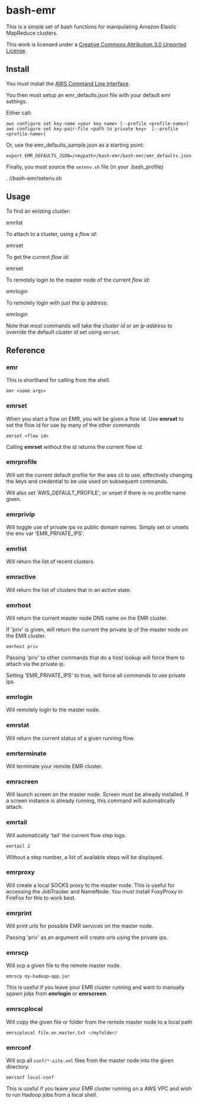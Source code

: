 bash-emr
========

This is a simple set of bash functions for manipulating
Amazon Elastic MapReduce clusters.

This work is licensed under a
[Creative Commons Attribution 3.0 Unported License](http://creativecommons.org/licenses/by/3.0/).

Install
-----

You must install the [AWS Command Line Interface](http://aws.amazon.com/cli/).

You then must setup an emr_defaults.json file with your default emr settings.

Either call:

    aws configure set key-name <your key name> [--profile <profile-name>]
    aws configure set key-pair-file <path to private key>  [--profile <profile-name>]

Or, use the emr_defaults_sample.json as a starting point:

    export EMR_DEFAULTS_JSON=/<mypath>/bash-emr/bash-emr/emr_defaults.json

Finally, you must source the `setenv.sh` file (in your .bash_profile)

. /<mypath>/bash-emr/setenv.sh

Usage
-----

To find an existing cluster:

  emrlist

To attach to a cluster, using a _flow id_:

  emrset <flow id>

To get the current _flow id_:

  emrset

To remotely login to the master node of the current _flow id_:

  emrlogin

To remotely login with just the ip address:

  emrlogin <ip address>

Note that most commands will take the _cluster id_ or an _ip address_ to
override the default _cluster id_ set using `emrset`.

Reference
---------

### emr
This is shorthand for calling from the shell.

    emr <some args>

### emrset
When you start a flow on EMR, you will be given a flow id.
Use __emrset__ to set the flow id for use by many of the other commands

    emrset <flow id>

Calling __emrset__ without the id returns the current flow id.

### emrprofile
Will set the current default profile for the aws cli to use, effectively
changing the keys and credential to be use used on subsequent commands.

Will also set 'AWS_DEFAULT_PROFILE', or unset if there is no profile name
given.


### emrprivip
Will toggle use of private ips vs public domain names. Simply set or unsets
the env var 'EMR_PRIVATE_IPS'.

### emrlist
Will return the list of recent clusters.

### emractive
Will return the list of clusters that in an active state.

### emrhost
Will return the current master node DNS name on the EMR cluster.

If 'priv' is given, will return the current the private ip of the master node
on the EMR cluster.

    emrhost priv

Passing 'priv' to other commands that do a host lookup will force them to
attach via the private ip.

Setting 'EMR_PRIVATE_IPS' to true, will force all commands to use private ips.

### emrlogin
Will remotely login to the master node.

### emrstat
Will return the current status of a given running flow.

### emrterminate
Will terminate your remote EMR cluster.

### emrscreen
Will launch screen on the master node. Screen must be already installed.
If a screen instance is already running, this command will automatically attach.

### emrtail
Will automatically 'tail' the current flow step logs.

    emrtail 2

Without a step number, a list of available steps will be displayed.

### emrproxy
Will create a local SOCKS proxy to the master node. This is useful for accessing
the JobTracker and NameNode. You must install FoxyProxy in FireFox for this to
work best.

### emrprint
Will print urls for possible EMR services on the master node.

Passing 'priv' as an argument will create urls using the private ips.

### emrscp
Will scp a given file to the remote master node.

    emrscp my-hadoop-app.jar

This is useful if you leave your EMR cluster running and want to manually spawn
jobs from __emrlogin__ or __emrscreen__.

### emrscplocal
Will copy the given file or folder from the remote master node to a local path

    emrscplocal file.on.master.txt ~/myfolder/

### emrconf
Will scp all `conf/*-site.xml` files from the master node into the given
directory.

    emrconf local-conf

This is useful if you leave your EMR cluster running on a AWS VPC and wish to
run Hadoop jobs from a local shell.
